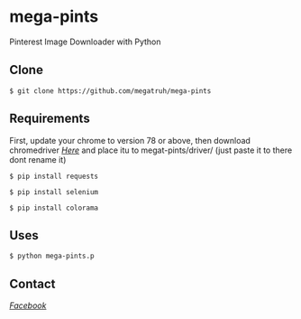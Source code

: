 # mega-pints
Pinterest Image Downloader with Python
## Clone
```
$ git clone https://github.com/megatruh/mega-pints
```
## Requirements
First, update your chrome to version 78 or above, then download chromedriver *[Here](http://chromedriver.chromium.org/)* and place itu to megat-pints/driver/ (just paste it to there dont rename it)
```
$ pip install requests
```
```
$ pip install selenium
```
```
$ pip install colorama
```
## Uses
```
$ python mega-pints.p
```

## Contact
*[Facebook](https://web.facebook.com/megatruh.al)*
